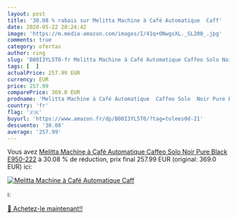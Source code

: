 ```yaml
---
layout: post
title: '30.08 % rabais sur Melitta Machine à Café Automatique  Caff'
date: 2020-05-22 20:24:42
image: 'https://m.media-amazon.com/images/I/41q+ONwgsXL._SL200_.jpg'
comments: true
category: ofertas
author: ring
slug: 'B00I3YL5T0-fr Melitta Machine à Café Automatique Caffeo Solo Noir Pure...'
tags: [  ]
actualPrice: 257.99 EUR
currency: EUR
price: 257.99
comparePrice: 369.0 EUR
prodname: 'Melitta Machine à Café Automatique  Caffeo Solo  Noir Pure Black  E950-222'
country: 'fr'
flag: '🇫🇷'
buyurl: 'https://www.amazon.fr/dp/B00I3YL5T0/?tag=tolees0d-21'
descuento: '30.08'
average: '257.99'
---
```


Vous avez [Melitta Machine à Café Automatique  Caffeo Solo  Noir Pure Black  E950-222](https://www.amazon.fr/dp/B00I3YL5T0/?tag=tolees0d-21)  à  30.08 % de réduction, prix final  257.99 EUR (original: 369.0 EUR) ici:

[![Melitta Machine à Café Automatique  Caff](https://m.media-amazon.com/images/I/41q+ONwgsXL._SL200_.jpg)](https://www.amazon.fr/dp/B00I3YL5T0/?tag=tolees0d-21)

ℹ️:


[🛒 Achetez-le maintenant!!](https://www.amazon.fr/dp/B00I3YL5T0/?tag=tolees0d-21)
